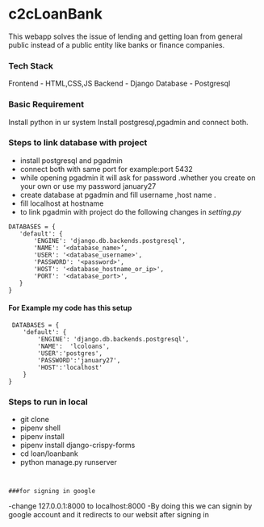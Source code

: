﻿# c2cLoanBank
 
 This webapp solves the issue of lending and getting loan from general public instead of a public entity like banks or finance companies.
 
### Tech Stack
  Frontend - HTML,CSS,JS
  Backend - Django
  Database - Postgresql
  
### Basic Requirement
  Install python in ur system
  Install postgresql,pgadmin and connect both.

### Steps to link database with project
- install postgresql and pgadmin 
- connect both with same port for example:port 5432
- while opening pgadmin it will ask for password .whether you create on  your own or use my password january27
- create database at pgadmin and fill username ,host name .
- fill localhost at hostname
- to link pgadmin with project do the following changes in *setting.py* 
```
DATABASES = {
   'default': {
       'ENGINE': 'django.db.backends.postgresql',
       'NAME': ‘<database_name>’,
       'USER': '<database_username>',
       'PASSWORD': '<password>',
       'HOST': '<database_hostname_or_ip>',
       'PORT': '<database_port>',
   }
}
```
#### For Example my code has this setup
```
 DATABASES = {
    'default': {
        'ENGINE': 'django.db.backends.postgresql',
        'NAME':  'lcoloans',
        'USER':'postgres',
        'PASSWORD':'january27',
        'HOST':'localhost'
    }
}
```

### Steps to run in local

- git clone
- pipenv shell
- pipenv install
- pipenv install django-crispy-forms
- cd loan/loanbank
- python manage.py runserver
```


###for signing in google 
```

-change 127.0.0.1:8000 to localhost:8000
-By doing this we can signin by google account and it redirects to our websit after signing in
